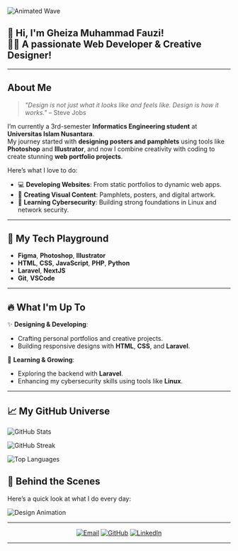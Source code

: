 ![Animated Wave](https://media.giphy.com/media/hvRJCLFzcasrR4ia7z/giphy.gif)

🙋 **Hi, I'm Gheiza Muhammad Fauzi!**  
👨‍💻 A passionate **Web Developer** & **Creative Designer**!  
---
---

## **About Me**  

> *"Design is not just what it looks like and feels like. Design is how it works."* – Steve Jobs  

I’m currently a 3rd-semester **Informatics Engineering student** at **Universitas Islam Nusantara**.  
My journey started with **designing posters and pamphlets** using tools like **Photoshop** and **Illustrator**, and now I combine creativity with coding to create stunning **web portfolio projects**.  

Here’s what I love to do:  
- 💻 **Developing Websites**: From static portfolios to dynamic web apps.  
- 🎨 **Creating Visual Content**: Pamphlets, posters, and digital artwork.  
- 🔐 **Learning Cybersecurity**: Building strong foundations in Linux and network security.  

---

## 🚀 **My Tech Playground**  

- **Figma**, **Photoshop**, **Illustrator**
- **HTML**, **CSS**, **JavaScript**, **PHP**, **Python**
- **Laravel**, **NextJS**
- **Git**, **VSCode**

---

## 🔥 **What I'm Up To**  

✨ **Designing & Developing**:  
- Crafting personal portfolios and creative projects.  
- Building responsive designs with **HTML**, **CSS**, and **Laravel**.  

🌟 **Learning & Growing**:  
- Exploring the backend with **Laravel**.  
- Enhancing my cybersecurity skills using tools like **Linux**.  

---

## 📈 **My GitHub Universe**
 
![GitHub Stats](https://github-readme-stats.vercel.app/api?username=seebiadab&show_icons=true&theme=radical)  


![GitHub Streak](https://github-readme-streak-stats.herokuapp.com/?user=seebiadab&theme=radical)  


![Top Languages](https://github-readme-stats.vercel.app/api/top-langs/?username=seebiadab&layout=compact&theme=radical)  



## 🎥 **Behind the Scenes**  

Here’s a quick look at what I do every day:

![Design Animation](https://media.giphy.com/media/ZVik7pBtu9dNS/giphy.gif)  


---


<p align="center">
  <a href="mailto:gheizafauzi04@gmail.com"><img src="https://img.shields.io/badge/Email-EA4335?style=for-the-badge&logo=gmail&logoColor=white" alt="Email"></a>
  <a href="https://github.com/seebiadab"><img src="https://img.shields.io/badge/GitHub-181717?style=for-the-badge&logo=github&logoColor=white" alt="GitHub"></a>
  <a href="https://www.linkedin.com/in/gheizafauzi/"><img src="https://img.shields.io/badge/LinkedIn-0A66C2?style=for-the-badge&logo=linkedin&logoColor=white" alt="LinkedIn"></a>
</p>

---

